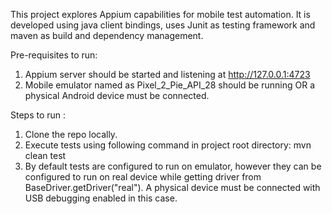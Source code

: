 This project explores Appium capabilities for mobile test automation. It is developed using java client bindings, uses Junit as testing framework and maven as build and dependency management.

Pre-requisites to run:
1. Appium server should be started and listening at http://127.0.0.1:4723
2. Mobile emulator named as Pixel_2_Pie_API_28 should be running OR a physical Android device must be connected.

Steps to run :
1. Clone the repo locally.
2. Execute tests using following command in project root directory: mvn clean test 
3. By default tests are configured to run on emulator, however they can be configured to run on real device while getting driver from BaseDriver.getDriver("real"). A physical device must be connected with USB debugging enabled in this case.
